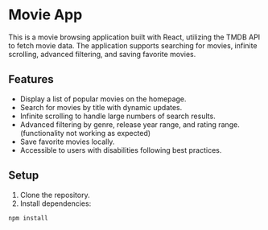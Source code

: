 # Movie App

This is a movie browsing application built with React, utilizing the TMDB API to fetch movie data. The application supports searching for movies, infinite scrolling, advanced filtering, and saving favorite movies.

## Features

- Display a list of popular movies on the homepage.
- Search for movies by title with dynamic updates.
- Infinite scrolling to handle large numbers of search results.
- Advanced filtering by genre, release year range, and rating range. (functionality not working as expected)
- Save favorite movies locally.
- Accessible to users with disabilities following best practices.

## Setup

1. Clone the repository.
2. Install dependencies:

```bash
npm install


